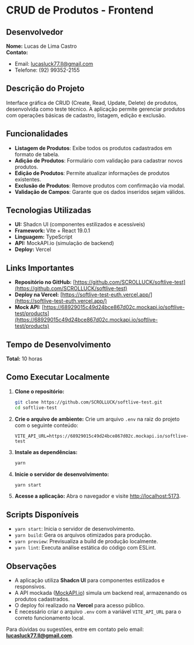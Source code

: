 # CRUD de Produtos - Frontend

## Desenvolvedor

**Nome:** Lucas de Lima Castro  
**Contato:**

- Email: lucasluck77.ll@gmail.com
- Telefone: (92) 99352-2155

## Descrição do Projeto

Interface gráfica de CRUD (Create, Read, Update, Delete) de produtos, desenvolvida como teste técnico. A aplicação permite gerenciar produtos com operações básicas de cadastro, listagem, edição e exclusão.

## Funcionalidades

- **Listagem de Produtos**: Exibe todos os produtos cadastrados em formato de tabela.
- **Adição de Produtos**: Formulário com validação para cadastrar novos produtos.
- **Edição de Produtos**: Permite atualizar informações de produtos existentes.
- **Exclusão de Produtos**: Remove produtos com confirmação via modal.
- **Validação de Campos**: Garante que os dados inseridos sejam válidos.

## Tecnologias Utilizadas

- **UI:** Shadcn UI (componentes estilizados e acessíveis)
- **Framework:** Vite + React 19.0.1
- **Linguagem:** TypeScript
- **API:** MockAPI.io (simulação de backend)
- **Deploy:** Vercel

## Links Importantes

- **Repositório no GitHub:** [https://github.com/SCROLLUCK/softlive-test](https://github.com/SCROLLUCK/softlive-test)
- **Deploy na Vercel:** [https://softlive-test-euth.vercel.app/](https://softlive-test-euth.vercel.app/)
- **Mock API:** [https://68929015c49d24bce867d02c.mockapi.io/softlive-test/products](https://68929015c49d24bce867d02c.mockapi.io/softlive-test/products)

## Tempo de Desenvolvimento

**Total:** 10 horas

## Como Executar Localmente

1. **Clone o repositório:**

   ```bash
   git clone https://github.com/SCROLLUCK/softlive-test.git
   cd softlive-test
   ```

2. **Crie o arquivo de ambiente:**
   Crie um arquivo `.env` na raiz do projeto com o seguinte conteúdo:

   ```
   VITE_API_URL=https://68929015c49d24bce867d02c.mockapi.io/softlive-test
   ```

3. **Instale as dependências:**

   ```bash
   yarn
   ```

4. **Inicie o servidor de desenvolvimento:**

   ```bash
   yarn start
   ```

5. **Acesse a aplicação:**
   Abra o navegador e visite [http://localhost:5173](http://localhost:5173).

## Scripts Disponíveis

- `yarn start`: Inicia o servidor de desenvolvimento.
- `yarn build`: Gera os arquivos otimizados para produção.
- `yarn preview`: Previsualiza a build de produção localmente.
- `yarn lint`: Executa análise estática do código com ESLint.

## Observações

- A aplicação utiliza **Shadcn UI** para componentes estilizados e responsivos.
- A API mockada ([MockAPI.io](https://mockapi.io)) simula um backend real, armazenando os produtos cadastrados.
- O deploy foi realizado na **Vercel** para acesso público.
- É necessário criar o arquivo `.env` com a variável `VITE_API_URL` para o correto funcionamento local.

Para dúvidas ou sugestões, entre em contato pelo email: **lucasluck77.ll@gmail.com**.

